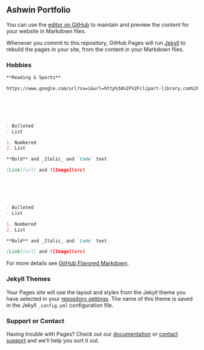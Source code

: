 ## Ashwin Portfolio

You can use the [editor on GitHub](https://github.com/AshwinSo/Comp-sci/edit/main/README.md) to maintain and preview the content for your website in Markdown files.

Whenever you commit to this repository, GitHub Pages will run [Jekyll](https://jekyllrb.com/) to rebuild the pages in your site, from the content in your Markdown files.

### Hobbies



```markdown
**Reading & Sports**

https://www.google.com/url?sa=i&url=http%3A%2F%2Fclipart-library.com%2Ffree-sports-clipart.html&psig=AOvVaw12dNV5DzrL-Lov3_heh4bj&ust=1633144783036000&source=images&cd=vfe&ved=0CAsQjRxqFwoTCPDRjsqgqPMCFQAAAAAdAAAAABAO






- Bulleted
- List

1. Numbered
2. List

**Bold** and _Italic_ and `Code` text

[Link](url) and ![Image](src)






- Bulleted
- List

1. Numbered
2. List

**Bold** and _Italic_ and `Code` text

[Link](url) and ![Image](src)
```

For more details see [GitHub Flavored Markdown](https://guides.github.com/features/mastering-markdown/).

### Jekyll Themes

Your Pages site will use the layout and styles from the Jekyll theme you have selected in your [repository settings](https://github.com/AshwinSo/Comp-sci/settings/pages). The name of this theme is saved in the Jekyll `_config.yml` configuration file.

### Support or Contact

Having trouble with Pages? Check out our [documentation](https://docs.github.com/categories/github-pages-basics/) or [contact support](https://support.github.com/contact) and we’ll help you sort it out.
